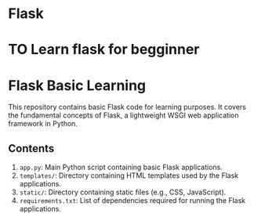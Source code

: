 # Flask
# TO Learn flask for begginner
# Flask Basic Learning

This repository contains basic Flask code for learning purposes. It covers the fundamental concepts of Flask, a lightweight WSGI web application framework in Python.

## Contents

1. `app.py`: Main Python script containing basic Flask applications.
2. `templates/`: Directory containing HTML templates used by the Flask applications.
3. `static/`: Directory containing static files (e.g., CSS, JavaScript).
4. `requirements.txt`: List of dependencies required for running the Flask applications.

